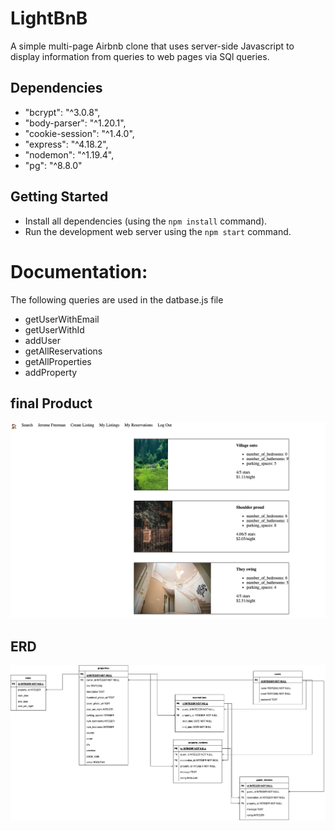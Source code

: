 # LightBnB

A simple multi-page Airbnb clone that uses server-side Javascript to display information from queries to web pages via SQl queries.

## Dependencies

- "bcrypt": "^3.0.8",
- "body-parser": "^1.20.1",
- "cookie-session": "^1.4.0",
- "express": "^4.18.2",
- "nodemon": "^1.19.4",
- "pg": "^8.8.0"

## Getting Started

- Install all dependencies (using the `npm install` command).
- Run the development web server using the `npm start` command.

# Documentation:

The following queries are used in the datbase.js file

- getUserWithEmail 
- getUserWithId 
- addUser
- getAllReservations
- getAllProperties
- addProperty

## final Product
!["Screenshot of listings"](https://github.com/easydoesit/LightBNB/blob/main/LightBnB_WebApp/docs/LightBnb%20Listngs.png)

## ERD
!["Screenshot of ERD"](https://github.com/easydoesit/LightBNB/blob/main/LightBnB_WebApp/docs/LightBnB_db_diagram.png)